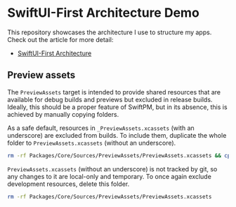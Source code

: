 # SwiftUI-First Architecture Demo

This repository showcases the architecture I use to structure my apps. Check out the article for more detail:

- [SwiftUI-First Architecture](https://apurin.me/articles/swiftui-first/)

## Preview assets

The `PreviewAssets` target is intended to provide shared resources that are available for debug builds and previews but excluded in release builds. Ideally, this should be a proper feature of SwiftPM, but in its absence, this is achieved by manually copying folders.

As a safe default, resources in `_PreviewAssets.xcassets` (with an underscore) are excluded from builds. To include them, duplicate the whole folder to `PreviewAssets.xcassets` (without an underscore).
```sh
rm -rf Packages/Core/Sources/PreviewAssets/PreviewAssets.xcassets && cp -R Packages/Core/Sources/PreviewAssets/_PreviewAssets.xcassets Packages/Core/Sources/PreviewAssets/PreviewAssets.xcassets
```

`PreviewAssets.xcassets` (without an underscore) is not tracked by git, so any changes to it are local-only and temporary. To once again exclude development resources, delete this folder.
```sh
rm -rf Packages/Core/Sources/PreviewAssets/PreviewAssets.xcassets
```
